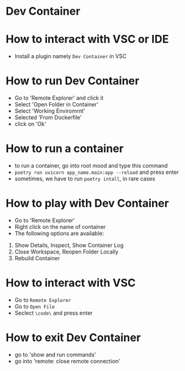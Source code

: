 # Dev Container

# How to interact with VSC or IDE
- Install a plugin namely `Dev Container` in VSC

# How to run Dev Container
- Go to 'Remote Explorer' and click it
- Select 'Open Folder in Container'
- Select 'Working Enviromrnt'
- Selected 'From Dockerfile'
- click on 'Ok'

# How to run a container
- to run a container, go into root mood and type this command
- `poetry run uvicorn app_name.main:app --reload` and press enter
- sometimes, we have to run `poetry intall`, in rare cases

# How to play with Dev Container
- Go to 'Remote Explorer'
- Right click on the name of container
- The following options are available:
1. Show Details, Inspect, Show Container Log
2. Close Workspace, Reopen Folder Locally
3. Rebuild Container

# How to interact with VSC
- Go to `Remote Explorer`
- Go to `Open File`
- Seclect `\code\` and press enter

# How to exit Dev Container
- go to 'show and run commands'
- go into 'remote: close remote connection'
